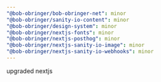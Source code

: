 ```yaml
---
"@bob-obringer/bob-obringer-net": minor
"@bob-obringer/sanity-io-content": minor
"@bob-obringer/design-system": minor
"@bob-obringer/nextjs-fonts": minor
"@bob-obringer/nextjs-posthog": minor
"@bob-obringer/nextjs-sanity-io-image": minor
"@bob-obringer/nextjs-sanity-io-webhooks": minor
---
```


upgraded nextjs

